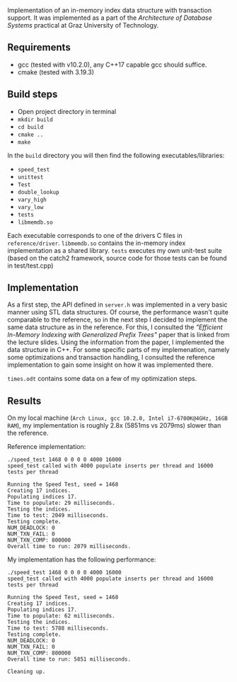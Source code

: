 Implementation of an in-memory index data structure with transaction support.
It was implemented as a part of the *Architecture of Database Systems* practical at Graz University of Technology.


Requirements
------------
  - gcc (tested with v10.2.0), any C++17 capable gcc should suffice.
  - cmake (tested with 3.19.3)

Build steps
------------
  - Open project directory in terminal
  - `mkdir build`
  - `cd build`
  - `cmake ..`
  - `make`

In the `build` directory you will then find the following executables/libraries:
  - `speed_test`
  - `unittest`
  - `Test`
  - `double_lookup`
  - `vary_high`
  - `vary_low`
  - `tests`
  - `libmemdb.so`

Each executable corresponds to one of the drivers C files in `reference/driver`.
`libmemdb.so` contains the in-memory index implementation as a shared library.
`tests` executes my own unit-test suite (based on the catch2 framework, source code for those tests can be found in test/test.cpp)

Implementation
--------------
As a first step, the API defined in `server.h` was implemented in a very basic manner using STL data structures.
Of course, the performance wasn't quite comparable to the reference, so in the next step I decided to implement 
the same data structure as in the reference.
For this, I consulted the *"Efficient In-Memory Indexing with Generalized Prefix Trees"* paper that is linked from the lecture slides.
Using the information from the paper, I implemented the data structure in C++.
For some specific parts of my implemenation, namely some optimizations and transaction handling, 
I consulted the reference implementation to gain some insight on how it was implemented there.

`times.odt` contains some data on a few of my optimization steps.

Results
----------

On my local machine (`Arch Linux, gcc 10.2.0, Intel i7-6700K@4GHz, 16GB RAM`), 
my implementation is roughly 2.8x (5851ms vs 2079ms) slower than the reference.

Reference implementation:
```
./speed_test 1468 0 0 0 0 4000 16000
speed_test called with 4000 populate inserts per thread and 16000 tests per thread

Running the Speed Test, seed = 1468
Creating 17 indices.
Populating indices 17.
Time to populate: 29 milliseconds.
Testing the indices.
Time to test: 2049 milliseconds.
Testing complete.
NUM_DEADLOCK: 0
NUM_TXN_FAIL: 0
NUM_TXN_COMP: 800000
Overall time to run: 2079 milliseconds.
```

My implementation has the following performance:
```
./speed_test 1468 0 0 0 0 4000 16000
speed_test called with 4000 populate inserts per thread and 16000 tests per thread

Running the Speed Test, seed = 1468
Creating 17 indices.
Populating indices 17.
Time to populate: 62 milliseconds.
Testing the indices.
Time to test: 5788 milliseconds.
Testing complete.
NUM_DEADLOCK: 0
NUM_TXN_FAIL: 0
NUM_TXN_COMP: 800000
Overall time to run: 5851 milliseconds.

Cleaning up.

```
